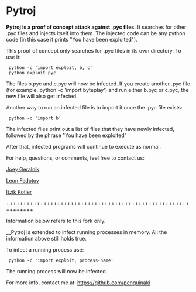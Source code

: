 # Pytroj

__Pytroj is a proof of concept attack against .pyc files.__ It searches for other .pyc files and injects itself into them. The injected code can be any python code (in this case it prints "You have been exploited").

This proof of concept only searches for .pyc files in its own directory. To use it:

     python -c 'import exploit, b, c'
     python exploit.pyc

The files b.pyc and c.pyc will now be infected. If you create another .pyc file (for example, python -c 'import byteplay') and run either b.pyc or c.pyc, the new file will also get infected.

Another way to run an infected file is to import it once the .pyc file exists:

     python -c 'import b'

The infected files print out a list of files that they have newly infected, followed by the phrase "You have been exploited"

After that, infected programs will continue to execute as normal.

For help, questions, or comments, feel free to contact us:

[Joey Geralnik](https://github.com/jgeralnik "jgeralnik")

[Leon Fedotov](https://github.com/LeonFedotov "im0b")

[Itzik Kotler](https://github.com/ikotler "itzikkotler")

++++++++++++++++++++++++++++++++++++++++++++++++++++++++++++++

Information below refers to this fork only. 

__Pytroj is extended to infect running processes in memory.
All the information above still holds true.

To infect a running process use:

     python -c 'import exploit, process-name'
     
The running process will now be infected.

For more info, contact me at: https://github.com/penguinaki


